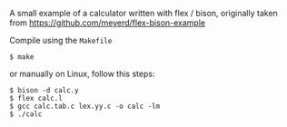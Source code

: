 A small example of a calculator written with flex / bison, originally taken from https://github.com/meyerd/flex-bison-example

Compile using the `Makefile` 

    $ make

or manually on Linux, follow this steps:

    $ bison -d calc.y
    $ flex calc.l
    $ gcc calc.tab.c lex.yy.c -o calc -lm
    $ ./calc
